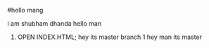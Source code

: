 
#hello mang

i am shubham dhanda
 hello man
 1) OPEN INDEX.HTML;
hey its master
branch 1
hey man its master

